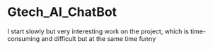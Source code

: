 # Gtech_AI_ChatBot
I start slowly but very interesting work on the project, which is time-consuming and difficult but at the same time funny
